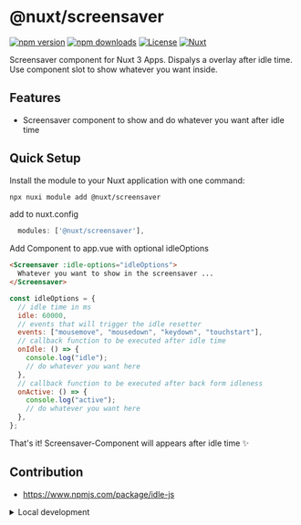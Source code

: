 <!--
Get your module up and running quickly.

Find and replace all on all files (CMD+SHIFT+F):
- Name: My Module
- Package name: @nuxt/screensaver
- Description: My new Nuxt module
-->

# @nuxt/screensaver

[![npm version][npm-version-src]][npm-version-href]
[![npm downloads][npm-downloads-src]][npm-downloads-href]
[![License][license-src]][license-href]
[![Nuxt][nuxt-src]][nuxt-href]

Screensaver component for Nuxt 3 Apps. Dispalys a overlay after idle time. Use component slot to show whatever you want inside.

<!-- - [✨ &nbsp;Release Notes](/CHANGELOG.md) -->
  <!-- - [🏀 Online playground](https://stackblitz.com/github/your-org/@nuxt/screensaver?file=playground%2Fapp.vue) -->
  <!-- - [📖 &nbsp;Documentation](https://example.com) -->

## Features

<!-- Highlight some of the features your module provide here -->

- Screensaver component to show and do whatever you want after idle time

## Quick Setup

Install the module to your Nuxt application with one command:

```bash
npx nuxi module add @nuxt/screensaver
```

add to nuxt.config

```js
  modules: ['@nuxt/screensaver'],
```

Add Component to app.vue with optional idleOptions

```html
<Screensaver :idle-options="idleOptions">
  Whatever you want to show in the screensaver ...
</Screensaver>
```

```js
const idleOptions = {
  // idle time in ms
  idle: 60000,
  // events that will trigger the idle resetter
  events: ["mousemove", "mousedown", "keydown", "touchstart"],
  // callback function to be executed after idle time
  onIdle: () => {
    console.log("idle");
    // do whatever you want here
  },
  // callback function to be executed after back form idleness
  onActive: () => {
    console.log("active");
    // do whatever you want here
  },
};
```

That's it! Screensaver-Component will appears after idle time ✨

## Contribution

- https://www.npmjs.com/package/idle-js

<details>
  <summary>Local development</summary>

```bash
# Install dependencies
npm install

# Generate type stubs
npm run dev:prepare

# Develop with the playground
npm run dev

# Build the playground
npm run dev:build

# Run ESLint
npm run lint

# Run Vitest
npm run test
npm run test:watch

# Release new version
npm run release
```

</details>

<!-- Badges -->

[npm-version-src]: https://img.shields.io/npm/v/@nuxt/screensaver/latest.svg?style=flat&colorA=020420&colorB=00DC82
[npm-version-href]: https://npmjs.com/package/@nuxt/screensaver
[npm-downloads-src]: https://img.shields.io/npm/dm/@nuxt/screensaver.svg?style=flat&colorA=020420&colorB=00DC82
[npm-downloads-href]: https://npm.chart.dev/@nuxt/screensaver
[license-src]: https://img.shields.io/npm/l/@nuxt/screensaver.svg?style=flat&colorA=020420&colorB=00DC82
[license-href]: https://npmjs.com/package/@nuxt/screensaver
[nuxt-src]: https://img.shields.io/badge/Nuxt-020420?logo=nuxt.js
[nuxt-href]: https://nuxt.com

```

```
